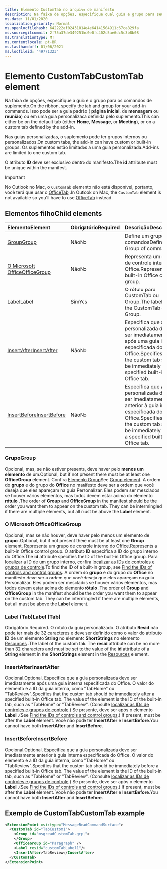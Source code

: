 ```yaml
---
title: Elemento CustomTab no arquivo de manifesto
description: Na faixa de opções, especifique qual guia e grupo para seus comandos de suplemento.
ms.date: 11/01/2020
localization_priority: Normal
ms.openlocfilehash: 642222af02431814e4e64141504911c67ca829fa
ms.sourcegitcommit: 2f75a37de349251bc0e0fc402c5ae6dc5c3b8b08
ms.translationtype: MT
ms.contentlocale: pt-BR
ms.lasthandoff: 01/06/2021
ms.locfileid: "49771323"
---
```

# <a name="customtab-element"></a><span data-ttu-id="b3e45-103">Elemento CustomTab</span><span class="sxs-lookup"><span data-stu-id="b3e45-103">CustomTab element</span></span>

<span data-ttu-id="b3e45-104">Na faixa de opções, especifique a guia e o grupo para os comandos de suplemento.</span><span class="sxs-lookup"><span data-stu-id="b3e45-104">On the ribbon, specify the tab and group for your add-in commands.</span></span> <span data-ttu-id="b3e45-105">Isso pode ser a guia padrão ( **página inicial**, de **mensagem** ou **reunião**) ou em uma guia personalizada definida pelo suplemento.</span><span class="sxs-lookup"><span data-stu-id="b3e45-105">This can either be on the default tab (either **Home**, **Message**, or **Meeting**), or on a custom tab defined by the add-in.</span></span>

<span data-ttu-id="b3e45-106">Nas guias personalizadas, o suplemento pode ter grupos internos ou personalizados.</span><span class="sxs-lookup"><span data-stu-id="b3e45-106">On custom tabs, the add-in can have custom or built-in groups.</span></span> <span data-ttu-id="b3e45-107">Os suplementos estão limitados a uma guia personalizada.</span><span class="sxs-lookup"><span data-stu-id="b3e45-107">Add-ins are limited to one custom tab.</span></span>

<span data-ttu-id="b3e45-108">O atributo **ID** deve ser exclusivo dentro do manifesto.</span><span class="sxs-lookup"><span data-stu-id="b3e45-108">The **id** attribute must be unique within the manifest.</span></span>

> [!IMPORTANT]
> <span data-ttu-id="b3e45-109">No Outlook no Mac, o `CustomTab` elemento não está disponível, portanto, você terá que usar o [OfficeTab](officetab.md) .</span><span class="sxs-lookup"><span data-stu-id="b3e45-109">In Outlook on Mac, the `CustomTab` element is not available so you'll have to use [OfficeTab](officetab.md) instead.</span></span>

## <a name="child-elements"></a><span data-ttu-id="b3e45-110">Elementos filho</span><span class="sxs-lookup"><span data-stu-id="b3e45-110">Child elements</span></span>

|  <span data-ttu-id="b3e45-111">Elemento</span><span class="sxs-lookup"><span data-stu-id="b3e45-111">Element</span></span> |  <span data-ttu-id="b3e45-112">Obrigatório</span><span class="sxs-lookup"><span data-stu-id="b3e45-112">Required</span></span>  |  <span data-ttu-id="b3e45-113">Descrição</span><span class="sxs-lookup"><span data-stu-id="b3e45-113">Description</span></span>  |
|:-----|:-----|:-----|
|  [<span data-ttu-id="b3e45-114">Group</span><span class="sxs-lookup"><span data-stu-id="b3e45-114">Group</span></span>](group.md)      | <span data-ttu-id="b3e45-115">Não</span><span class="sxs-lookup"><span data-stu-id="b3e45-115">No</span></span> |  <span data-ttu-id="b3e45-116">Define um grupo de comandos</span><span class="sxs-lookup"><span data-stu-id="b3e45-116">Defines a Group of commands.</span></span>  |
|  [<span data-ttu-id="b3e45-117">O Microsoft Office</span><span class="sxs-lookup"><span data-stu-id="b3e45-117">OfficeGroup</span></span>](#officegroup)      | <span data-ttu-id="b3e45-118">Não</span><span class="sxs-lookup"><span data-stu-id="b3e45-118">No</span></span> |  <span data-ttu-id="b3e45-119">Representa um grupo de controle interno do Office.</span><span class="sxs-lookup"><span data-stu-id="b3e45-119">Represents a built-in Office control group.</span></span>  |
|  [<span data-ttu-id="b3e45-120">Label</span><span class="sxs-lookup"><span data-stu-id="b3e45-120">Label</span></span>](#label-tab)      | <span data-ttu-id="b3e45-121">Sim</span><span class="sxs-lookup"><span data-stu-id="b3e45-121">Yes</span></span> |  <span data-ttu-id="b3e45-122">O rótulo para CustomTab ou Group.</span><span class="sxs-lookup"><span data-stu-id="b3e45-122">The label for the CustomTab or a Group.</span></span>  |
|  [<span data-ttu-id="b3e45-123">InsertAfter</span><span class="sxs-lookup"><span data-stu-id="b3e45-123">InsertAfter</span></span>](#insertafter)      | <span data-ttu-id="b3e45-124">Não</span><span class="sxs-lookup"><span data-stu-id="b3e45-124">No</span></span> |  <span data-ttu-id="b3e45-125">Especifica que a guia personalizada deve ser imediatamente após uma guia interna especificada do Office.</span><span class="sxs-lookup"><span data-stu-id="b3e45-125">Specifies that the custom tab should be immediately after a specified built-in Office tab.</span></span>  |
|  [<span data-ttu-id="b3e45-126">InsertBefore</span><span class="sxs-lookup"><span data-stu-id="b3e45-126">InsertBefore</span></span>](#insertbefore)      | <span data-ttu-id="b3e45-127">Não</span><span class="sxs-lookup"><span data-stu-id="b3e45-127">No</span></span> |  <span data-ttu-id="b3e45-128">Especifica que a guia personalizada deve ser imediatamente anterior à guia interna especificada do Office.</span><span class="sxs-lookup"><span data-stu-id="b3e45-128">Specifies that the custom tab should be immediately before a specified built-in Office tab.</span></span>  |

### <a name="group"></a><span data-ttu-id="b3e45-129">Grupo</span><span class="sxs-lookup"><span data-stu-id="b3e45-129">Group</span></span>

<span data-ttu-id="b3e45-130">Opcional, mas, se não estiver presente, deve haver pelo **menos um elemento** de um.</span><span class="sxs-lookup"><span data-stu-id="b3e45-130">Optional, but if not present there must be at least one **OfficeGroup** element.</span></span> <span data-ttu-id="b3e45-131">Confira [Elemento Group](group.md)</span><span class="sxs-lookup"><span data-stu-id="b3e45-131">See [Group element](group.md).</span></span> <span data-ttu-id="b3e45-132">A ordem do **grupo** e do grupo do **Office** no manifesto deve ser a ordem que você deseja que eles apareçam na guia Personalizar. Eles podem ser mesclados se houver vários elementos, mas todos devem estar acima do elemento **rótulo** .</span><span class="sxs-lookup"><span data-stu-id="b3e45-132">The order of **Group** and **OfficeGroup** in the manifest should be the order you want them to appear on the custom tab. They can be intermingled if there are multiple elements, but all must be above the **Label** element.</span></span>

### <a name="officegroup"></a><span data-ttu-id="b3e45-133">O Microsoft Office</span><span class="sxs-lookup"><span data-stu-id="b3e45-133">OfficeGroup</span></span>

<span data-ttu-id="b3e45-134">Opcional, mas se não houver, deve haver pelo menos um elemento de **grupo** .</span><span class="sxs-lookup"><span data-stu-id="b3e45-134">Optional, but if not present there must be at least one **Group** element.</span></span> <span data-ttu-id="b3e45-135">Representa um grupo de controle interno do Office.</span><span class="sxs-lookup"><span data-stu-id="b3e45-135">Represents a built-in Office control group.</span></span> <span data-ttu-id="b3e45-136">O atributo **ID** especifica a ID do grupo interno do Office.</span><span class="sxs-lookup"><span data-stu-id="b3e45-136">The **id** attribute specifies the ID of the built-in Office group.</span></span> <span data-ttu-id="b3e45-137">Para localizar a ID de um grupo interno, confira [localizar as IDs de controles e grupos de controle](../../design/built-in-button-integration.md#find-the-ids-of-controls-and-control-groups).</span><span class="sxs-lookup"><span data-stu-id="b3e45-137">To find the ID of a built-in group, see [Find the IDs of controls and control groups](../../design/built-in-button-integration.md#find-the-ids-of-controls-and-control-groups).</span></span> <span data-ttu-id="b3e45-138">A ordem do **grupo** e do grupo do **Office** no manifesto deve ser a ordem que você deseja que eles apareçam na guia Personalizar. Eles podem ser mesclados se houver vários elementos, mas todos devem estar acima do elemento **rótulo** .</span><span class="sxs-lookup"><span data-stu-id="b3e45-138">The order of **Group** and **OfficeGroup** in the manifest should be the order you want them to appear on the custom tab. They can be intermingled if there are multiple elements, but all must be above the **Label** element.</span></span>

### <a name="label-tab"></a><span data-ttu-id="b3e45-139">Label (Tab)</span><span class="sxs-lookup"><span data-stu-id="b3e45-139">Label (Tab)</span></span>

<span data-ttu-id="b3e45-140">Obrigatório.</span><span class="sxs-lookup"><span data-stu-id="b3e45-140">Required.</span></span> <span data-ttu-id="b3e45-141">O rótulo da guia personalizado. O atributo **Resid** não pode ter mais de 32 caracteres e deve ser definido como o valor do atributo **ID** de um elemento **String** no elemento **ShortStrings** no elemento [Resources](resources.md) .</span><span class="sxs-lookup"><span data-stu-id="b3e45-141">The label of the custom tab. The **resid** attribute can be no more than 32 characters and must be set to the value of the **id** attribute of a **String** element in the **ShortStrings** element in the [Resources](resources.md) element.</span></span>

### <a name="insertafter"></a><span data-ttu-id="b3e45-142">InsertAfter</span><span class="sxs-lookup"><span data-stu-id="b3e45-142">InsertAfter</span></span>

<span data-ttu-id="b3e45-143">Opcional.</span><span class="sxs-lookup"><span data-stu-id="b3e45-143">Optional.</span></span> <span data-ttu-id="b3e45-144">Especifica que a guia personalizada deve ser imediatamente após uma guia interna especificada do Office. O valor do elemento é a ID da guia interna, como "TabHome" ou "TabReview".</span><span class="sxs-lookup"><span data-stu-id="b3e45-144">Specifies that the custom tab should be immediately after a specified built-in Office tab. The value of the element is the ID of the built-in tab, such as "TabHome" or "TabReview".</span></span> <span data-ttu-id="b3e45-145">(Consulte [localizar as IDs de controles e grupos de controle](../../design/built-in-button-integration.md#find-the-ids-of-controls-and-control-groups).) Se presente, deve ser após o elemento **Label** .</span><span class="sxs-lookup"><span data-stu-id="b3e45-145">(See [Find the IDs of controls and control groups](../../design/built-in-button-integration.md#find-the-ids-of-controls-and-control-groups).) If present, must be after the **Label** element.</span></span> <span data-ttu-id="b3e45-146">Você não pode ter **InsertAfter** e **InsertBefore**.</span><span class="sxs-lookup"><span data-stu-id="b3e45-146">You cannot have both **InsertAfter** and **InsertBefore**.</span></span>

### <a name="insertbefore"></a><span data-ttu-id="b3e45-147">InsertBefore</span><span class="sxs-lookup"><span data-stu-id="b3e45-147">InsertBefore</span></span>

<span data-ttu-id="b3e45-148">Opcional.</span><span class="sxs-lookup"><span data-stu-id="b3e45-148">Optional.</span></span> <span data-ttu-id="b3e45-149">Especifica que a guia personalizada deve ser imediatamente anterior à guia interna especificada do Office. O valor do elemento é a ID da guia interna, como "TabHome" ou "TabReview".</span><span class="sxs-lookup"><span data-stu-id="b3e45-149">Specifies that the custom tab should be immediately before a specified built-in Office tab. The value of the element is the ID of the built-in tab, such as "TabHome" or "TabReview".</span></span> <span data-ttu-id="b3e45-150">(Consulte [localizar as IDs de controles e grupos de controle](../../design/built-in-button-integration.md#find-the-ids-of-controls-and-control-groups).)  Se presente, deve ser após o elemento **Label** .</span><span class="sxs-lookup"><span data-stu-id="b3e45-150">(See [Find the IDs of controls and control groups](../../design/built-in-button-integration.md#find-the-ids-of-controls-and-control-groups).)  If present, must be after the **Label** element.</span></span> <span data-ttu-id="b3e45-151">Você não pode ter **InsertAfter** e **InsertBefore**.</span><span class="sxs-lookup"><span data-stu-id="b3e45-151">You cannot have both **InsertAfter** and **InsertBefore**.</span></span>

## <a name="customtab-example"></a><span data-ttu-id="b3e45-152">Exemplo de CustomTab</span><span class="sxs-lookup"><span data-stu-id="b3e45-152">CustomTab example</span></span>

```xml
<ExtensionPoint xsi:type="MessageReadCommandSurface">
  <CustomTab id="TabCustom1">
    <Group id="msgreadCustomTab.grp1">
    </Group>
    <OfficeGroup id="Paragraph" />
    <Label resid="customTabLabel1"/>
    <InsertAfter>TabReview</InsertAfter>
  </CustomTab>
</ExtensionPoint>
```
